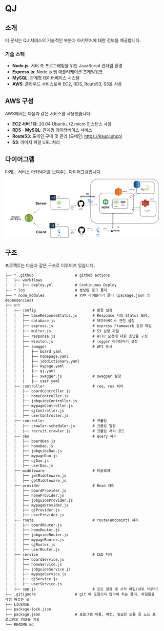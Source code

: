 # QJ

## 소개
이 문서는 QJ 서비스의 기술적인 부분과 아키텍처에 대한 정보를 제공합니다.

### 기술 스택
- **Node.js**: 서버 측 프로그래밍을 위한 JavaScript 런타임 환경
- **Express.js**: Node.js 웹 애플리케이션 프레임워크
- **MySQL**: 관계형 데이터베이스 시스템
- **AWS**: 클라우드 서비스로써 EC2, RDS, Route53, S3를 사용

## AWS 구성

AWS에서는 다음과 같은 서비스를 사용했습니다.

- **EC2 서버 1대**: 20.04 Ubuntu, t2.micro 인스턴스 사용
- **RDS - MySQL**: 관계형 데이터베이스 서비스
- **Route53**: 도메인 구매 및 관리 (도메인: https://kauqj.shop)
- **S3**: 이미지 파일 URL 처리

## 다이어그램

아래는 서비스 아키텍처를 보여주는 다이어그램입니다.

![QJ 서비스 아키텍처](./qj서비스아키텍처.png)

## 구조

프로젝트는 다음과 같은 구조로 이루어져 있습니다.

```
├── * .github                   # github actions
│   ├── workflows
│   │   ├── deploy.yml          # Continuous Deploy
├── * log                       # 생성된 로그 폴더
├── * node_modules              # 외부 라이브러리 폴더 (package.json 의 dependencies)
├── src
│   ├── config                          # 환경 설정
│   │   ├── baseResponseStatus.js       # Response 시의 Status 모음.
│   │   ├── database.js                 # 데이터베이스 관련 설정
│   │   ├── express.js                  # express Framework 설정 파일
│   │   ├── multer.js                   # S3 설정 파일
│   │   ├── response.js                 # HTTP 요청에 대한 응답을 구성
│   │   ├── winston.js                  # logger 라이브러리 설정
│   │   ├── swagger                     # API 문서
│ 	│   │   ├── board.yaml
│ 	│   │   ├── homepage.yaml
│ 	│   │   ├── jobdictionary.yaml
│ 	│   │   ├── mypage.yaml
│ 	│   │   ├── qj.yaml
│ 	│   │   ├── swagger.js              # swagger 설정
│ 	│   │   ├── user.yaml
│   ├── controller                      # req, res 처리
│ 	│   ├── boardController.js
│ 	│   ├── homeController.js
│ 	│   ├── jobguideController.js
│ 	│   ├── mypageController.js
│ 	│   ├── qjController.js
│ 	│   ├── userController.js
│   ├── controller                      # 크롤링
│ 	│   ├── crawler-scheduler.js        # 크롤링 일정
│ 	│   ├── recruit.crawler.js          # 크롤링 처리 코드
│   ├── dao                             # query 처리
│ 	│   ├── boardDao.js
│ 	│   ├── homeDao.js
│ 	│   ├── jobguideDao.js
│ 	│   ├── mypageDao.js
│ 	│   ├── qjDao.js
│ 	│   ├── userDao.js
│   ├── middleware                      # 미들웨어
│ 	│   ├── jwtMiddleware.js
│ 	│   ├── gptMiddleware.js
│   ├── provider                        # Read 처리
│ 	│   ├── boardProvider.js
│ 	│   ├── homeProvider.js
│ 	│   ├── jobguideProvider.js
│ 	│   ├── mypageProvider.js
│ 	│   ├── qjProvider.js
│ 	│   ├── userProvider.js
│   ├── route                           # route(endpoint) 처리
│ 	│   ├── boardRouter.js
│ 	│   ├── homeRouter.js
│ 	│   ├── jobguideRouter.js
│ 	│   ├── mypageRouter.js
│ 	│   ├── qjRouter.js
│ 	│   ├── userRouter.js
│   ├── service                         # CUD 처리
│ 	│   ├── boardService.js
│ 	│   ├── homeService.js
│ 	│   ├── jobguideService.js
│ 	│   ├── mypageService.js
│ 	│   ├── qjService.js
│ 	│   ├── userService.js
│   ├── app.js                          # 포트 설정 및 시작 파일(상위 라우터)
├── .gitignore                  # git 에 포함되지 않아야 하는 폴더, 파일들을 작성 해놓는 곳
├── LICENSE
├── package-lock.json
├── package.json                # 프로그램 이름, 버전, 필요한 모듈 등 노드 프로그램의 정보를 기술
└── README.md
```